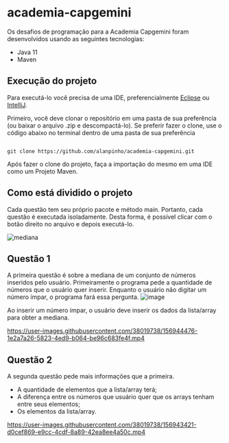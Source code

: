 # academia-capgemini
Os desafios de programação para a Academia Capgemini foram desenvolvidos usando as seguintes tecnologias:

* Java 11
* Maven

## Execução do projeto
Para executá-lo você precisa de uma IDE, preferencialmente [Eclipse](https://www.eclipse.org/downloads/) ou [IntelliJ](https://www.jetbrains.com/pt-br/idea/download/).

Primeiro, você deve clonar o repositório em uma pasta de sua preferência (ou baixar o arquivo .zip e descompactá-lo). Se preferir fazer o clone, use o código abaixo no terminal dentro de uma pasta de sua preferência <br/>
``` 

git clone https://github.com/alanpinho/academia-capgemini.git 

```


Após fazer o clone do projeto, faça a importação do mesmo em uma IDE como um Projeto Maven.

## Como está dividido o projeto
Cada questão tem seu próprio pacote e método main. Portanto, cada questão é executada isoladamente. Desta forma, é possível clicar com o botão direito no arquivo e depois executá-lo.

![mediana](https://user-images.githubusercontent.com/38019738/156942089-cbb1e31b-f541-4b4e-966f-3f28530f9f75.png)

## Questão 1
A primeira questão é sobre a mediana de um conjunto de números inseridos pelo usuário. Primeiramente o programa pede a quantidade de números que o usuário quer inserir. Enquanto o usuário não digitar um número ímpar, o programa fará essa pergunta.
![image](https://user-images.githubusercontent.com/38019738/156942369-45e2b809-aaf1-40aa-adff-45d2888c6ba0.png)

Ao inserir um número ímpar, o usuário deve inserir os dados da lista/array para obter a mediana.

https://user-images.githubusercontent.com/38019738/156944476-1e2a7a26-5823-4ed9-b064-be96c683fe4f.mp4

## Questão 2
A segunda questão pede mais informações que a primeira.
* A quantidade de elementos que a lista/array terá;
* A diferença entre os números que usuário quer que os arrays tenham entre seus elementos;
* Os elementos da lista/array.

https://user-images.githubusercontent.com/38019738/156943421-d0cef869-e9cc-4cdf-8a89-42ea8ee4a50c.mp4

